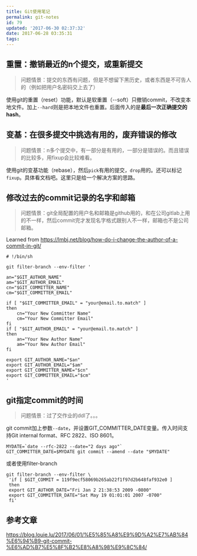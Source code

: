 ```yaml
---
title: Git使用笔记
permalink: git-notes
id: 79
updated: '2017-06-30 02:37:32'
date: 2017-06-28 03:35:31
tags:
---
```


## 重置：撤销最近的n个提交，或重新提交
> 问题情景：提交的东西有问题，但是不想留下黑历史，或者东西是不可告人的（例如把用户名密码交上去了）

使用git的重置（reset）功能，默认是软重置（--soft）只撤销commit，不改变本地文件。加上`--hard`则是把本地文件也重置。后面传入的是**最后一次正确提交的hash**。

## 变基：在很多提交中挑选有用的，废弃错误的修改
> 问题情景：n多个提交中，有一部分是有用的，一部分是错误的。而且错误的比较多，用fixup会比较难看。

使用git的变基功能（rebase），然后`pick`有用的提交，`drop`用的。还可以标记`fixup`。具体看文档吧。这里只是给一个解决方案的思路。

## 修改过去的commit记录的名字和邮箱
> 问题情景：git全局配置的用户名和邮箱是github用的，和在公司gitlab上用的不一样，然后commit完才发现名字格式跟别人不一样，邮箱也不是公司邮箱。

Learned from https://lmbj.net/blog/how-do-i-change-the-author-of-a-commit-in-git/
```shell
# !/bin/sh

git filter-branch --env-filter '

an="$GIT_AUTHOR_NAME"
am="$GIT_AUTHOR_EMAIL"
cn="$GIT_COMMITTER_NAME"
cm="$GIT_COMMITTER_EMAIL"

if [ "$GIT_COMMITTER_EMAIL" = "your@email.to.match" ]
then
    cn="Your New Committer Name"
    cm="Your New Committer Email"
fi
if [ "$GIT_AUTHOR_EMAIL" = "your@email.to.match" ]
then
    an="Your New Author Name"
    am="Your New Author Email"
fi

export GIT_AUTHOR_NAME="$an"
export GIT_AUTHOR_EMAIL="$am"
export GIT_COMMITTER_NAME="$cn"
export GIT_COMMITTER_EMAIL="$cm"
'
```

## git指定commit的时间
> 问题情景：过了交作业的ddl了。。。

git commit加上参数`--date`，并设置GIT_COMMITTER_DATE变量。传入时间支持Git internal format、RFC 2822、ISO 8601。
```
MYDATE=`date --rfc-2822 --date="2 days ago"`
GIT_COMMITTER_DATE=$MYDATE git commit --amend --date "$MYDATE"
```

或者使用filter-branch
```
git filter-branch --env-filter \
 'if [ $GIT_COMMIT = 119f9ecf58069b265ab22f1f97d2b648faf932e0 ]
 then
 export GIT_AUTHOR_DATE="Fri Jan 2 21:38:53 2009 -0800"
 export GIT_COMMITTER_DATE="Sat May 19 01:01:01 2007 -0700"
 fi'
```

## 参考文章
https://blog.louie.lu/2017/06/01/%E5%85%A8%E9%9D%A2%E7%AB%84%E6%94%B9-git-commit-%E6%AD%B7%E5%8F%B2%E8%A8%98%E9%8C%84/